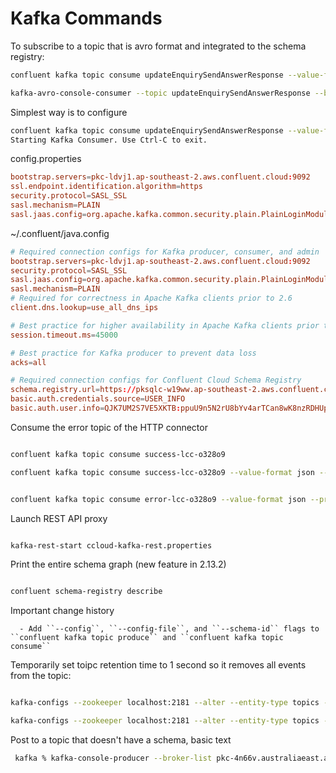# Kafka Commands

To subscribe to a topic that is avro format and integrated to the schema registry:

```bash
confluent kafka topic consume updateEnquirySendAnswerResponse --value-format avro --print-key --delimiter ":" --sr-endpoint "https://psrc-5mn3g.ap-southeast-2.aws.confluent.cloud" --sr-api-key NPUSPNJQWEGJVEPZ --sr-api-secret kkptVNihVsmmwBj8qRiOiMdWkFq+fvRUapKS+0A0GH16/FJxOZMjNex8XSB/qq0P

```


```bash
kafka-avro-console-consumer --topic updateEnquirySendAnswerResponse --bootstrap-server pkc-ldvj1.ap-southeast-2.aws.confluent.cloud:9092 --consumer.config config.properties --property schema.registry.url=https://psrc-5mn3g.ap-southeast-2.aws.confluent.cloud --property basic.auth.credentials.source=USER_INFO --property schema.registry.basic.auth.user.info='QJK7UM2S7VE5XKTB:ppuU9n5N2rU8bYv4arTCan8wK8nzRDHUpY+7GdLw0Djz6dm0jzEX741cCrbJF/h8'
```

Simplest way is to configure

```bash
confluent kafka topic consume updateEnquirySendAnswerResponse --value-format avro --print-key --delimiter ":"
Starting Kafka Consumer. Use Ctrl-C to exit.
```


config.properties

```conf
bootstrap.servers=pkc-ldvj1.ap-southeast-2.aws.confluent.cloud:9092
ssl.endpoint.identification.algorithm=https
security.protocol=SASL_SSL
sasl.mechanism=PLAIN
sasl.jaas.config=org.apache.kafka.common.security.plain.PlainLoginModule required username="OC22JMIFGM2WIEWM" password="1o999qhFWJoms71oq21bwyCkxQq+NJsUUKEryX68GuwXTnm4dRM4W+koEp2xfaaQ";
```


~/.confluent/java.config

```conf
# Required connection configs for Kafka producer, consumer, and admin
bootstrap.servers=pkc-ldvj1.ap-southeast-2.aws.confluent.cloud:9092
security.protocol=SASL_SSL
sasl.jaas.config=org.apache.kafka.common.security.plain.PlainLoginModule required username='OC22JMIFGM2WIEWM' password='1o999qhFWJoms71oq21bwyCkxQq+NJsUUKEryX68GuwXTnm4dRM4W+koEp2xfaaQ';
sasl.mechanism=PLAIN
# Required for correctness in Apache Kafka clients prior to 2.6
client.dns.lookup=use_all_dns_ips

# Best practice for higher availability in Apache Kafka clients prior to 3.0
session.timeout.ms=45000

# Best practice for Kafka producer to prevent data loss 
acks=all

# Required connection configs for Confluent Cloud Schema Registry
schema.registry.url=https://pksqlc-w19ww.ap-southeast-2.aws.confluent.cloud
basic.auth.credentials.source=USER_INFO
basic.auth.user.info=QJK7UM2S7VE5XKTB:ppuU9n5N2rU8bYv4arTCan8wK8nzRDHUpY+7GdLw0Djz6dm0jzEX741cCrbJF/h8

```

Consume the error topic of the HTTP connector


```bash

confluent kafka topic consume success-lcc-o328o9

confluent kafka topic consume success-lcc-o328o9 --value-format json --print-key --delimiter ":"


confluent kafka topic consume error-lcc-o328o9 --value-format json --print-key --delimiter ":"


```


Launch REST API proxy

```bash

kafka-rest-start ccloud-kafka-rest.properties

```

Print the entire schema graph (new feature in 2.13.2)

```bash

confluent schema-registry describe

```


Important change history

```
  - Add ``--config``, ``--config-file``, and ``--schema-id`` flags to ``confluent kafka topic produce`` and ``confluent kafka topic consume``
```


Temporarily set toipc retention time to 1 second so it removes all events from the topic:

```bash

kafka-configs --zookeeper localhost:2181 --alter --entity-type topics --entity-name "dev.etl.datagen.orders.src.0010" --add-config retention.ms=1000

kafka-configs --zookeeper localhost:2181 --alter --entity-type topics --entity-name "dev.etl.datagen.orders.src.0010" --add-config retention.ms=604800000

```


Post to a topic that doesn't have a schema, basic text

```bash
 kafka % kafka-console-producer --broker-list pkc-4n66v.australiaeast.azure.confluent.cloud:9092 --producer.config config.properties --topic test-topic
```
